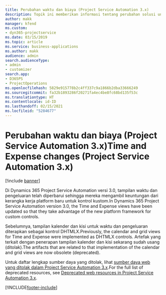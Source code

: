 ```yaml
---
title: Perubahan waktu dan biaya (Project Service Automation 3.x)
description: Topik ini memberikan informasi tentang perubahan solusi untuk waktu dan pengeluaran.
author: makk
manager: kfend
ms.custom:
- dyn365-projectservice
ms.date: 03/15/2019
ms.topic: article
ms.service: business-applications
ms.author: makk
audience: admin
search.audienceType:
- admin
- customizer
search.app:
- D365PS
- ProjectOperations
ms.openlocfilehash: 5829e915778b2c4ff337c9a1866b2dba33666249
ms.sourcegitcommit: fa32b1893286f20271fa4ec4be8fc68bd135f53c
ms.translationtype: HT
ms.contentlocale: id-ID
ms.lasthandoff: 02/15/2021
ms.locfileid: "5284677"
---
```

# <a name="time-and-expense-changes-project-service-automation-3x"></a><span data-ttu-id="59124-103">Perubahan waktu dan biaya (Project Service Automation 3.x)</span><span class="sxs-lookup"><span data-stu-id="59124-103">Time and Expense changes (Project Service Automation 3.x)</span></span>

[!include [banner](../../includes/psa-now-project-operations.md)]

<span data-ttu-id="59124-104">Di Dynamics 365 Project Service Automation versi 3.0, tampilan waktu dan pengeluaran telah diperbarui sehingga mereka mengambil keuntungan dari kerangka kerja platform baru untuk kontrol kustom.</span><span class="sxs-lookup"><span data-stu-id="59124-104">In Dynamics 365 Project Service Automation version 3.0, the Time and Expense views have been updated so that they take advantage of the new platform framework for custom controls.</span></span>

<span data-ttu-id="59124-105">Sebelumnya, tampilan kalender dan kisi untuk waktu dan pengeluaran diterapkan sebagai kontrol DHTMLX.</span><span class="sxs-lookup"><span data-stu-id="59124-105">Previously, the calendar and grid views for Time and Expense were implemented as DHTMLX controls.</span></span> <span data-ttu-id="59124-106">Artefak yang terkait dengan penerapan tampilan kalender dan kisi sekarang sudah usang (ditolak).</span><span class="sxs-lookup"><span data-stu-id="59124-106">The artifacts that are related to that implementation of the calendar and grid views are now obsolete (deprecated).</span></span>

<span data-ttu-id="59124-107">Untuk daftar lengkap sumber daya yang ditolak, lihat [sumber daya web yang ditolak dalam Project Service Automation 3.x](web-resources-deprecated-v3.x.md).</span><span class="sxs-lookup"><span data-stu-id="59124-107">For the full list of deprecated resources, see [Deprecated web resources in Project Service Automation 3.x](web-resources-deprecated-v3.x.md).</span></span>


[!INCLUDE[footer-include](../../includes/footer-banner.md)]